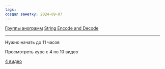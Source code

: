 ```yaml
---
tags: 
создал заметку: 2024-09-07
---
```

[Группы анограмм](https://neetcode.io/problems/anagram-groups)
[String Encode and Decode](https://neetcode.io/problems/string-encode-and-decode)

---
Нужно начать до 11 часов

Просмотреть курс с 4 по 10 видео 

[4 видео](https://disk.yandex.ru/d/BxChC6hJbZn5bQ/JAVA%20LEARN/_DMDEV/%5BUdemy%5D%20dmdev%20-%2005%20HTTP%20%20Servlets/HTTP.%20Servlets.%204.%20Модель%20OSI.%20Канальный%20и%20физический%20уровень.mp4)
